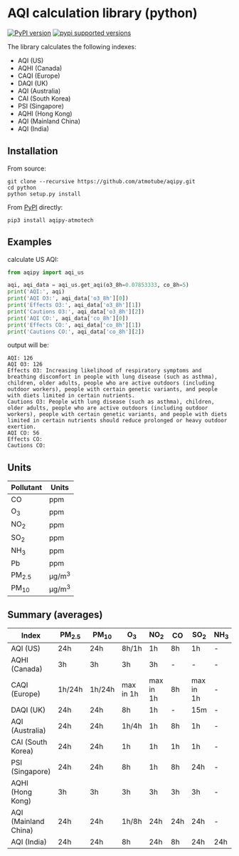 # AQI calculation library (python)
[![PyPI version](https://badge.fury.io/py/aqipy-atmotech.svg)](https://badge.fury.io/py/aqipy-atmotech)
[![pypi supported versions](https://img.shields.io/pypi/pyversions/aqipy-atmotech.svg)](https://pypi.python.org/pypi/aqipy-atmotech)

The library calculates the following indexes:
- AQI (US)
- AQHI (Canada)
- CAQI (Europe)
- DAQI (UK)
- AQI (Australia)
- CAI (South Korea)
- PSI (Singapore)
- AQHI (Hong Kong)
- AQI (Mainland China)
- AQI (India)

## Installation

From source:

```
git clone --recursive https://github.com/atmotube/aqipy.git
cd python
python setup.py install
```

From [PyPI](https://pypi.python.org/pypi/aqipy-atmotech/) directly:

```
pip3 install aqipy-atmotech
```

## Examples

calculate US AQI:

```python
from aqipy import aqi_us

aqi, aqi_data = aqi_us.get_aqi(o3_8h=0.07853333, co_8h=5)
print('AQI:', aqi)
print('AQI O3:', aqi_data['o3_8h'][0])
print('Effects O3:', aqi_data['o3_8h'][1])
print('Cautions O3:', aqi_data['o3_8h'][2])
print('AQI CO:', aqi_data['co_8h'][0])
print('Effects CO:', aqi_data['co_8h'][1])
print('Cautions CO:', aqi_data['co_8h'][2])
```

output will be:
```
AQI: 126
AQI O3: 126
Effects O3: Increasing likelihood of respiratory symptoms and breathing discomfort in people with lung disease (such as asthma), children, older adults, people who are active outdoors (including outdoor workers), people with certain genetic variants, and people with diets limited in certain nutrients.
Cautions O3: People with lung disease (such as asthma), children, older adults, people who are active outdoors (including outdoor workers), people with certain genetic variants, and people with diets limited in certain nutrients should reduce prolonged or heavy outdoor exertion.
AQI CO: 56
Effects CO:
Cautions CO:
```

## Units
| Pollutant          | Units           |
|--------------------|-----------------|
| CO                 |ppm              |
| O<sub>3</sub>      |ppm              |
| NO<sub>2</sub>     |ppm              |
| SO<sub>2</sub>     |ppm              |
| NH<sub>3</sub>     |ppm              |
| Pb                 |ppm              |
| PM<sub>2.5</sub>   |μg/m<sup>3</sup> |
| PM<sub>10</sub>    |μg/m<sup>3</sup> |

## Summary (averages)
| Index               |PM<sub>2.5</sub> | PM<sub>10</sub> |O<sub>3</sub>     |NO<sub>2</sub>   |CO               |SO<sub>2</sub>   |NH<sub>3</sub>   |Pb               |
|---------------------|-----------------|-----------------|------------------|-----------------|-----------------|-----------------|-----------------|-----------------|
| AQI (US)            |24h              |24h              |8h/1h	         |1h	           |8h               |1h               |-                |-                |
| AQHI (Canada)       |3h	            |3h	              |3h                |3h               |-	             |-	               |-	             |-                |
| CAQI (Europe)       |1h/24h           |1h/24h           |max in 1h         |max in 1h	       |8h	             |max in 1h        |-	             |-                |
| DAQI (UK)           |24h	            |24h	          |8h                |1h	           |-	             |15m              |-	             |-                |
| AQI (Australia)     |24h	            |24h              |1h/4h             |1h	           |8h	             |1h	           |-	             |-                |
| CAI (South Korea)   |24h	            |24h              |1h	             |1h               |1h	             |1h	           |-                |-                |
| PSI (Singapore)     |24h	            |24h              |8h	             |1h	           |8h	             |24h              |-	             |-                |
| AQHI (Hong Kong)    |3h	            |3h	              |3h                |3h	           |3h               |3h               |-	             |-                |
| AQI (Mainland China)|24h	            |24h              |1h/8h             |24h	           |24h	             |24h	           |-	             |-                |
| AQI (India)         |24h              |24h              |8h                |24h              |8h               |24h	           |24h	             |24h              |